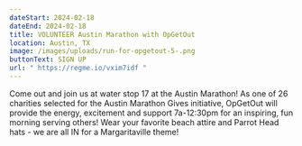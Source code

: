 ```yaml
---
dateStart: 2024-02-18
dateEnd: 2024-02-18
title: VOLUNTEER Austin Marathon with OpGetOut
location: Austin, TX
image: /images/uploads/run-for-opgetout-5-.png
buttonText: SIGN UP
url: " https://regme.io/vxim7idf "
---
```

Come out and join us at water stop 17 at the Austin Marathon! As one of 26 charities selected for the Austin Marathon Gives initiative, OpGetOut will provide the energy, excitement and support 7a-12:30pm for an inspiring, fun morning serving others! Wear your favorite beach attire and Parrot Head hats - we are all IN for a Margaritaville theme!